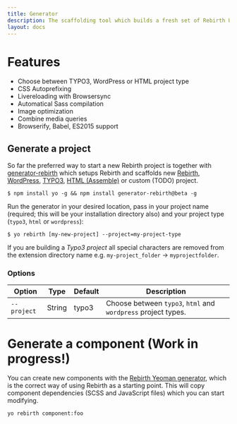 ```yaml
---
title: Generator
description: The scaffolding tool which builds a fresh set of Rebirth UI components to easily kickstart your project.
layout: docs
---
```


# Features

- Choose between TYPO3, WordPress or HTML project type
- CSS Autoprefixing
- Livereloading with Browsersync
- Automatical Sass compilation
- Image optimization
- Combine media queries
- Browserify, Babel, ES2015 support

## Generate a project

So far the preferred way to start a new Rebirth project is together with [generator-rebirth](https://github.com/joonasy/generator-rebirth.git) which setups Rebirth and scaffolds new [Rebirth](https://github.com/joonasy/rebirth.git), [WordPress](wordpress.org), [TYPO3](https://typo3.org/), [HTML (Assemble)](https://github.com/assemble/assemble/) or custom (TODO) project.

```shell
$ npm install yo -g && npm install generator-rebirth@beta -g
```

Run the generator in your desired location, pass in your project name (required; this will be your installation directory also) and your project type (`typo3`, `html` or `wordpress`):

```shell
$ yo rebirth [my-new-project] --project=my-project-type
```

If you are building a _Typo3 project_ all special characters are removed from the extension directory name e.g. `my-project_folder` -> `myprojectfolder`.

### Options

| Option      | Type   | Default | Description                                                   |
| ----------- | ------ | ------- | ------------------------------------------------------------- |
| `--project` | String | typo3   | Choose between `typo3`, `html` and `wordpress` project types. |

# Generate a component (Work in progress!)

You can create new components with the [Rebirth Yeoman generator](https://github.com/joonasy/generator-rebirth.git), which is the correct way of using Rebirth as a starting point. This will copy component dependencies (SCSS and JavaScript files) which you can start modifying.

```
yo rebirth component:foo
```
